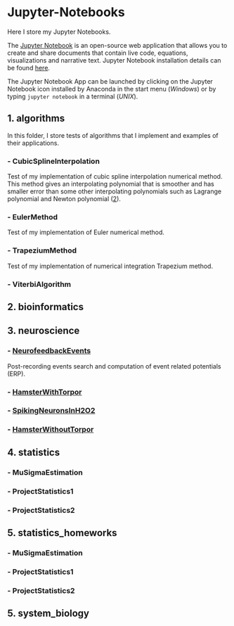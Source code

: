 # Jupyter-Notebooks

Here I store my Jupyter Notebooks. 

The [Jupyter Notebook](https://jupyter.org/) is an open-source web application that allows you to create and share documents that contain live code, equations, visualizations and narrative text. Jupyter Notebook installation details can be found [here](https://jupyter.readthedocs.io/en/latest/install.html). 

The Jupyter Notebook App can be launched by clicking on the Jupyter Notebook icon installed by Anaconda in the start menu (*Windows*) or by typing `jupyter notebook` in a terminal (*UNIX*).

## 1. algorithms

In this folder, I store tests of algorithms that I implement and examples of their applications.

### - CubicSplineInterpolation
 
Test of my implementation of cubic spline interpolation numerical method. This method gives an interpolating polynomial that is smoother and has smaller error than some other interpolating polynomials such as Lagrange polynomial and Newton polynomial ([2](https://en.wikiversity.org/wiki/Cubic_Spline_Interpolation)).
 
### - EulerMethod
 
Test of my implementation of Euler numerical method. 
 
### - TrapeziumMethod
 
Test of my implementation of numerical integration Trapezium method.
 
### - ViterbiAlgorithm

## 2. bioinformatics
 
## 3. neuroscience

### - [NeurofeedbackEvents](https://github.com/BasilMinkov/Jupyter-Notebooks/blob/master/neuroscience/NeurofeedbackEvents.ipynb) 
 
 Post-recording events search and computation of event related potentials (ERP).
 
### - [HamsterWithTorpor](https://github.com/BasilMinkov/Jupyter-Notebooks/blob/master/neuroscience/HamsterWithTorpor.ipynb)
### - [SpikingNeuronsInH2O2](https://github.com/BasilMinkov/Jupyter-Notebooks/blob/master/neuroscience/SpikingNeuronsInH2O2.ipynb)
### - [HamsterWithoutTorpor](https://github.com/BasilMinkov/Jupyter-Notebooks/blob/master/neuroscience/HamsterWithoutTorpor.ipynb)
 
## 4. statistics

### - MuSigmaEstimation
### - ProjectStatistics1
### - ProjectStatistics2

## 5. statistics_homeworks

### - MuSigmaEstimation
### - ProjectStatistics1
### - ProjectStatistics2

## 5. system_biology

